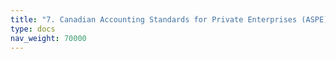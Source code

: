 ```yaml
---
title: "7. Canadian Accounting Standards for Private Enterprises (ASPE)"
type: docs
nav_weight: 70000
---
```


